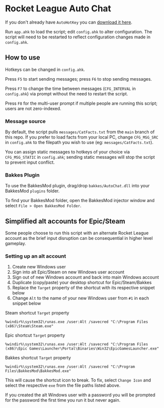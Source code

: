 # Rocket League Auto Chat

If you don't already have `AutoHotKey` you can [download it here](https://autohotkey.com/download).

Run `app.ahk` to load the script; edit `config.ahk` to alter configuration. The script will need to be restarted to reflect configuration changes made in `config.ahk`.

## How to use

Hotkeys can be changed in `config.ahk`.

Press `F5` to start sending messages; press `F6` to stop sending messages. 

Press `F7` to change the time between messages (`CFG_INTERVAL` in `config.ahk`) via prompt without the need to restart the script.

Press `F8` for the multi-user prompt if multiple people are running this script; users are not zero-indexed.

### Message source

By default, the script pulls `messages/CatFacts.txt` from the `main` branch of this repo. If you prefer to load facts from your local PC, change `CFG_MSG_SRC` in `config.ahk` to the filepath you wish to use (eg: `messages/CatFacts.txt`).

You can assign static messages to hotkeys of your choice via `CFG_MSG_STATIC` in `config.ahk`; sending static messages will stop the script to prevent input conflict.

### Bakkes Plugin

To use the BakkesMod plugin, drag/drop `bakkes/AutoChat.dll` into your BakkesMod `plugins` folder.

To find your BakkesMod folder, open the BakkesMod injector window and select `File > Open BakkesMod Folder`.

## Simplified alt accounts for Epic/Steam

Some people choose to run this script with an alternate Rocket League account as the brief input disruption can be consequential in higher level gameplay.

### Setting up an alt account

1. Create new Windows user
2. Sign into alt Epic/Steam on new Windows user account
3. Sign out of new Windows account and back into main Windows account
4. Duplicate (copy/paste) your desktop shortcut for Epic/Steam/Bakkes
5. Replace the `Target` property of the shortcut with its respective snippet below
6. Change `Alt` to the name of your new Windows user from `#1` in each snippet below

Steam shortcut `Target` property
```
%windir%\system32\runas.exe /user:Alt /savecred "C:\Program Files (x86)\Steam\Steam.exe"
```

Epic shortcut `Target` property
```
%windir%\system32\runas.exe /user:Alt /savecred "C:\Program Files (x86)\Epic Games\Launcher\Portal\Binaries\Win32\EpicGamesLauncher.exe"
```

Bakkes shortcut `Target` property
```
%windir%\system32\runas.exe /user:Alt /savecred "C:\Program Files\BakkesMod\BakkesMod.exe"
```

This will cause the shortcut icon to break. To fix, select `Change Icon` and select the respective `exe` from the file paths listed above.

If you created the alt Windows user with a password you will be prompted for the password the first time you run it but never again.
